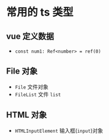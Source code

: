 # 常用的 ts 类型

## vue 定义数据

- `const num1: Ref<number> = ref(0)`

## File 对象

- `File` 文件对象
- `FileList` 文件 `list`

## HTML 对象

- `HTMLInputElement` 输入框(`input`)对象
